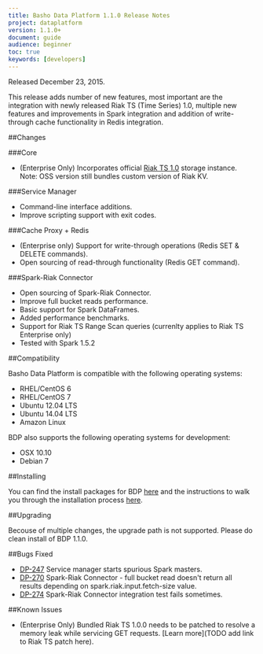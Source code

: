 ```yaml
---
title: Basho Data Platform 1.1.0 Release Notes
project: dataplatform
version: 1.1.0+
document: guide
audience: beginner
toc: true
keywords: [developers]
---
```


[bdp downloads]: http://docs.basho.com/dataplatform/1.1.0/downloads/
[bdp install]: http://docs.basho.com/dataplatform/1.1.0/installing/
[riak ts]: http://docs.basho.com/riakts/1.0.0/
[spark-riak connector]: https://github.com/basho/spark-riak-connector

Released December 23, 2015.

This release adds number of new features, most important are the integration with newly released Riak TS (Time Series) 1.0, multiple new features and improvements in Spark integration and addition of write-through cache functionality in Redis integration.

##Changes

###Core

* (Enterprise Only) Incorporates official [Riak TS 1.0][riak ts] storage instance. Note: OSS version still bundles custom version of Riak KV.

###Service Manager

* Command-line interface additions.
* Improve scripting support with exit codes.

###Cache Proxy + Redis

* (Enterprise only) Support for write-through operations (Redis SET & DELETE commands).
* Open sourcing of read-through functionality (Redis GET command).

###Spark-Riak Connector

* Open sourcing of Spark-Riak Connector.
* Improve full bucket reads performance.
* Basic support for Spark DataFrames.
* Added performance benchmarks.
* Support for Riak TS Range Scan queries (currenlty applies to Riak TS Enterprise only)
* Tested with Spark 1.5.2

##Compatibility

Basho Data Platform is compatible with the following operating systems:

* RHEL/CentOS 6
* RHEL/CentOS 7
* Ubuntu 12.04 LTS
* Ubuntu 14.04 LTS
* Amazon Linux

BDP also supports the following operating systems for development:

* OSX 10.10
* Debian 7

##Installing

You can find the install packages for BDP [here][bdp downloads] and the instructions to walk you through the installation process [here][bdp install].

##Upgrading

Becouse of multiple changes, the upgrade path is not supported. Please do clean install of BDP 1.1.0.

##Bugs Fixed

* [DP-247](https://bashoeng.atlassian.net/browse/DP-247) Service manager starts spurious Spark masters.
* [DP-270](https://bashoeng.atlassian.net/browse/DP-270) Spark-Riak Connector - full bucket read doesn't return all results depending on spark.riak.input.fetch-size value.
* [DP-274](https://bashoeng.atlassian.net/browse/DP-274) Spark-Riak Connector integration test fails sometimes.

##Known Issues

* (Enterprise Only) Bundled Riak TS 1.0.0 needs to be patched to resolve a memory leak while servicing GET requests. [Learn more](TODO add link to Riak TS patch here).
